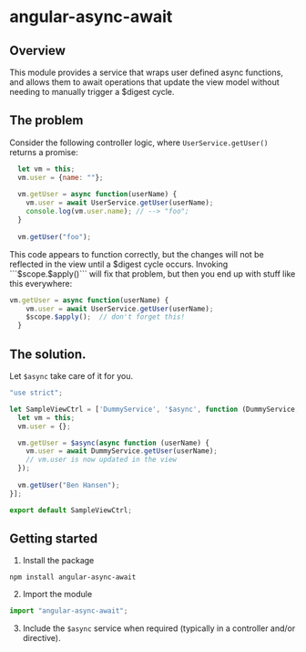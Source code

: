 # angular-async-await

## Overview
This module provides a service that wraps user defined async functions, and
allows them to await operations that update the view model without needing to
manually trigger a $digest cycle. 


## The problem
Consider the following controller logic, where
```UserService.getUser()``` returns a promise:
```javascript
  let vm = this;
  vm.user = {name: ""};
  
  vm.getUser = async function(userName) {
    vm.user = await UserService.getUser(userName);
    console.log(vm.user.name); // --> "foo";
  }
  
  vm.getUser("foo");
```
This code appears to function correctly, but the changes will not be
reflected in the view until a $digest cycle occurs.  Invoking ```$scope.$apply()```
will fix that problem, but then you end up with stuff like this everywhere:

```javascript
vm.getUser = async function(userName) {
    vm.user = await UserService.getUser(userName);
    $scope.$apply();  // don't forget this!
  }
```

## The solution.

Let ```$async``` take care of it for you.


```javascript
"use strict";

let SampleViewCtrl = ['DummyService', '$async', function (DummyService, $async) {
  let vm = this;
  vm.user = {};

  vm.getUser = $async(async function (userName) {
    vm.user = await DummyService.getUser(userName);
    // vm.user is now updated in the view
  });
  
  vm.getUser("Ben Hansen");
}];

export default SampleViewCtrl;
```

## Getting started

1. Install the package
```
npm install angular-async-await
```

2. Import the module
```javascript
import "angular-async-await";
```

3. Include the ```$async``` service when required (typically in a controller and/or directive).
